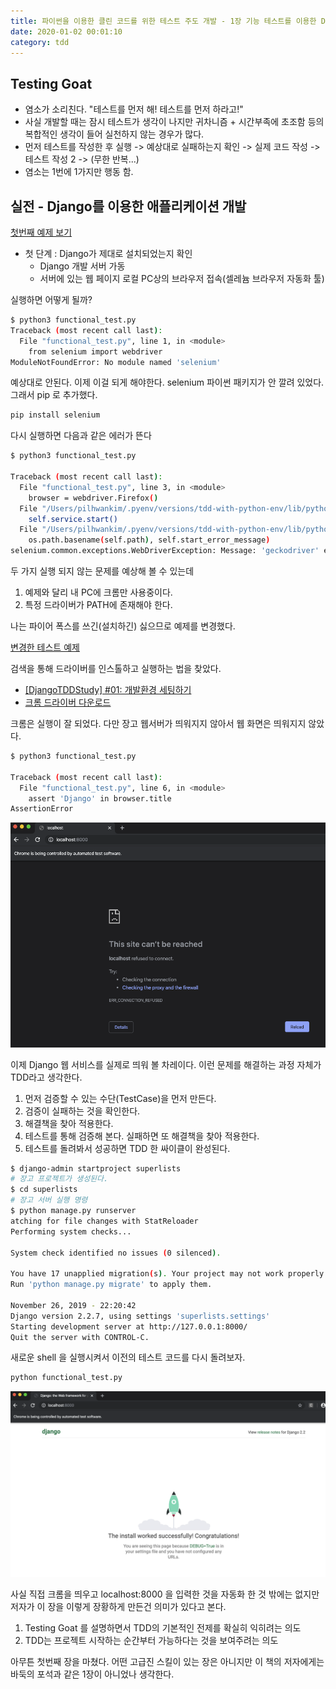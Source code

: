 ```yaml
---
title: 파이썬을 이용한 클린 코드를 위한 테스트 주도 개발 - 1장 기능 테스트를 이용한 Django 설치
date: 2020-01-02 00:01:10
category: tdd
---
```


## Testing Goat

- 염소가 소리친다. "테스트를 먼저 해! 테스트를 먼저 하라고!"
- 사실 개발할 때는 잠시 테스트가 생각이 나지만 귀차니즘 + 시간부족에 초조함 등의 복합적인 생각이 들어 실천하지 않는 경우가 많다.
- 먼저 테스트를 작성한 후 실행 -> 예상대로 실패하는지 확인 -> 실제 코드 작성 ->  테스트 작성 2 -> (무한 반복...)
- 염소는 1번에 1가지만 행동 함.

## 실전 - Django를 이용한 애플리케이션 개발

[첫번째 예제 보기](https://github.com/PilhwanKim/books/blob/master/test_driven_development_with_python/ch01/01-01/functional_test.py)

- 첫 단계 : Django가 제대로 설치되었는지 확인
  - Django 개발 서버 가동
  - 서버에 있는 웹 페이지 로컬 PC상의 브라우저 접속(셀레늄 브라우저 자동화 툴)

실행하면 어떻게 될까?

```sh
$ python3 functional_test.py
Traceback (most recent call last):
  File "functional_test.py", line 1, in <module>
    from selenium import webdriver
ModuleNotFoundError: No module named 'selenium'
```

예상대로 안된다. 이제 이걸 되게 해야한다. selenium 파이썬 패키지가 안 깔려 있었다. 그래서 pip 로 추가했다.

```sh
pip install selenium
```

다시 실행하면 다음과 같은 에러가 뜬다

```sh
$ python3 functional_test.py

Traceback (most recent call last):
  File "functional_test.py", line 3, in <module>
    browser = webdriver.Firefox()
  File "/Users/pilhwankim/.pyenv/versions/tdd-with-python-env/lib/python3.7/site-packages/selenium/webdriver/firefox/webdriver.py", line 164, in __init__
    self.service.start()
  File "/Users/pilhwankim/.pyenv/versions/tdd-with-python-env/lib/python3.7/site-packages/selenium/webdriver/common/service.py", line 83, in start
    os.path.basename(self.path), self.start_error_message)
selenium.common.exceptions.WebDriverException: Message: 'geckodriver' executable needs to be in PATH.
```

두 가지 실행 되지 않는 문제를 예상해 볼 수 있는데

1. 예제와 달리 내 PC에 크롬만 사용중이다.
2. 특정 드라이버가 PATH에 존재해야 한다.

나는 파이어 폭스를 쓰긴(설치하긴) 싫으므로 예제를 변경했다.

[변경한 테스트 예제](https://github.com/PilhwanKim/books/blob/master/test_driven_development_with_python/ch01/01-02/functional_test.py)

검색을 통해 드라이버를 인스톨하고 실행하는 법을 찾았다.

- [[DjangoTDDStudy] #01: 개발환경 세팅하기](https://beomi.github.io/2016/12/27/Django-TDD-Study-01-Setting-DevEnviron/)
- [크롬 드라이버 다운로드](https://sites.google.com/a/chromium.org/chromedriver/home)

크롬은 실행이 잘 되었다. 다만 장고 웹서버가 띄워지지 않아서 웹 화면은 띄워지지 않았다.

```sh
$ python3 functional_test.py

Traceback (most recent call last):
  File "functional_test.py", line 6, in <module>
    assert 'Django' in browser.title
AssertionError
```

![크롬 화면](./images/ch01-01.png)

이제 Django 웹 서비스를 실제로 띄워 볼 차레이다. 이런 문제를 해결하는 과정 자체가 TDD라고 생각한다.

1. 먼저 검증할 수 있는 수단(TestCase)을 먼저 만든다.
2. 검증이 실패하는 것을 확인한다.
3. 해결책을 찾아 적용한다.
4. 테스트를 통해 검증해 본다. 실패하면 또 해결책을 찾아 적용한다.
5. 테스트를 돌려봐서 성공하면 TDD 한 싸이클이 완성된다.

```sh
$ django-admin startproject superlists
# 장고 프로젝트가 생성된다.
$ cd superlists
# 장고 서버 실행 명령
$ python manage.py runserver
atching for file changes with StatReloader
Performing system checks...

System check identified no issues (0 silenced).

You have 17 unapplied migration(s). Your project may not work properly until you apply the migrations for app(s): admin, auth, contenttypes, sessions.
Run 'python manage.py migrate' to apply them.

November 26, 2019 - 22:20:42
Django version 2.2.7, using settings 'superlists.settings'
Starting development server at http://127.0.0.1:8000/
Quit the server with CONTROL-C.
```

새로운 shell 을 실행시켜서 이전의 테스트 코드를 다시 돌려보자.

```sh
python functional_test.py
```

![테스트 성공](./images/ch01-02.png)

사실 직접 크롬을 띄우고 localhost:8000 을 입력한 것을 자동화 한 것 밖에는 없지만 저자가 이 장을 이렇게 장황하게 만든건 의미가 있다고 본다.

1. Testing Goat 를 설명하면서 TDD의 기본적인 전제를 확실히 익히려는 의도
2. TDD는 프로젝트 시작하는 순간부터 가능하다는 것을 보여주려는 의도

아무튼 첫번째 장을 마쳤다. 어떤 고급진 스킬이 있는 장은 아니지만 이 책의 저자에게는 바둑의 포석과 같은 1장이 아니었나 생각한다.
